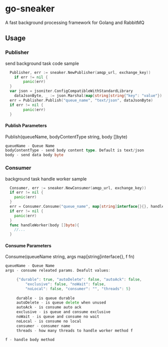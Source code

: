 # go-sneaker
A fast background processing framework for Golang and RabbitMQ 


## Usage

### Publisher

send background task code sample

```go
  Publisher, err := sneaker.NewPublisher(amqp_url, exchange_key))
	if err != nil {
		panic(err)
  }
  var json = jsoniter.ConfigCompatibleWithStandardLibrary
	dataJsonByte, _ := json.Marshal(map[string]string{"key": "value"})
  err = Publisher.Publish("queue_name", "text/json", dataJsonByte)
  if err != nil {
		panic(err)
  }
```

#### Publish Parameters
Publish(queueName, bodyContentType string, body []byte)

```go
queueName - Queue Name
bodyContentType - send body content type. Default is text/json
body - send data body byte
```

### Consumer

background task handle worker sample

```go
  Consumer, err := sneaker.NewConsumer(amqp_url, exchange_key))
  if err != nil {
    panic(err)
  }
  err = Consumer.Consume("queue_name", map[string]interface{}{}, handleWorker)
  if err != nil {
    panic(err)
  }
  func handleWorker(body []byte){
    //...
  }
```

#### Consume Parameters
Consume(queueName string, args map[string]interface{}, f fn)

```go
queueName - Queue Name
args - consume releated params. Deafult values:

     {"durable": true, "autoDelete": false, "autoAck": false,
		 "exclusive": false, "noWait": false,
		 "noLocal": false, "consumer": "", "threads": 5}
    
     durable - is queue durable
     autoDelete - is queue delete when unused
     autoAck - is consume auto ack
     exclusive - is queue and consume exclusive
     noWait - is queue and consume no wait
     noLocal - is consume no local
     consumer - consumer name
     threads - how many threads to handle worker method f

f - handle body method
```